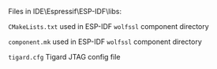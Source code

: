 Files in IDE\Espressif\ESP-IDF\libs:

`CMakeLists.txt` used in ESP-IDF `wolfssl` component directory

`component.mk` used in ESP-IDF `wolfssl` component directory

`tigard.cfg` Tigard JTAG config file 